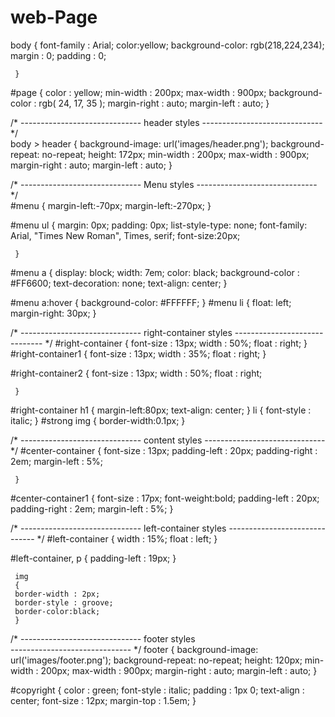 web-Page
========

body {
   font-family : Arial;
	 color:yellow;
	 background-color: rgb(218,224,234);
	 margin : 0;
	 padding : 0;
	 
	 }

  
#page {
	 color : yellow;
	 min-width : 200px;
	 max-width : 900px;
	 background-color : rgb( 24,  17,  35  );
	 margin-right : auto;
	 margin-left : auto;
	 }

/* ------------------------------
header styles 
------------------------------ */	
body > header
 {
     background-image:  url('images/header.png');
     background-repeat: no-repeat;
     height:            172px;
	 min-width : 200px;
     max-width : 900px;
     margin-right : auto;
     margin-left : auto;
}


/* ------------------------------
Menu styles
------------------------------ */	 
#menu
	 {
	  margin-left:-70px;
	  margin-left:-270px;
	 }
	 
#menu ul
	 {
     margin: 0px;
     padding: 0px;
     list-style-type: none;
	 font-family: Arial, "Times New Roman", Times, serif; 
	 font-size:20px;
	 
	 }

#menu a
	 {
     display: block;
     width: 7em;
     color: black;
     background-color : #FF6600;
     text-decoration: none;
     text-align: center;
	 }

#menu a:hover
	 {
     background-color: #FFFFFF;
	 }
#menu li
	 {
     float: left;
     margin-right: 30px;
	 }

/* ------------------------------
right-container styles
------------------------------ */
#right-container 
	 {
	 font-size : 13px;
	 width : 50%;
	 float : right;
	 }
#right-container1 
	 {
	 font-size : 13px;
	 width : 35%;
	 float : right;
	 }

#right-container2
	 {
	 font-size : 13px;
	 width : 50%;
	 float : right;

	 }

#right-container  h1
	 {
	 margin-left:80px;
	 text-align: center;
	 }
li {
	 font-style : italic;
	 }
#strong img
	 {
	 border-width:0.1px;
	 }

/* ------------------------------
content styles
------------------------------ */
#center-container 
	 {
	 font-size : 13px;
	 padding-left : 20px;
	 padding-right : 2em;
	 margin-left : 5%;

	 }

#center-container1 
	 {
	 font-size : 17px;
	 font-weight:bold;
	 padding-left : 20px;
	 padding-right : 2em;
	 margin-left : 5%;
	 }


/* ------------------------------
left-container styles
------------------------------ */
#left-container 
	 {
	 width : 15%;
	 float : left;
	 }

#left-container, p 
	 {
	 padding-left : 19px;
	 }
 
	 img 
	 {
	 border-width : 2px;
	 border-style : groove;
	 border-color:black;
	 }
	 

/* ------------------------------
footer styles  
------------------------------ */
footer {
     background-image:  url('images/footer.png');
     background-repeat: no-repeat;
     height:            120px;
	 min-width : 200px;
     max-width : 900px;
     margin-right : auto;
     margin-left : auto;
}

#copyright {
	 color : green;
	 font-style : italic;
	 padding : 1px 0;
	 text-align : center;
	 font-size : 12px;
	 margin-top : 1.5em;
	 }		
